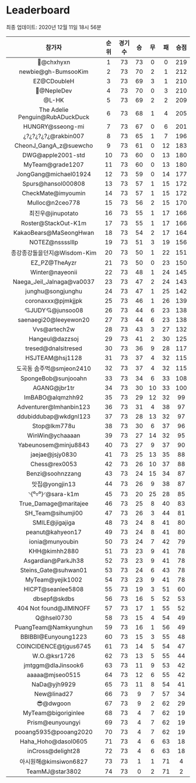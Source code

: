# Leaderboard
최종 업데이트: 2020년 12월 11일 18시 56분




| 참가자 | 순위 | 경기수 | 승 | 무 | 패 | 승점 |
|:---:|:---:|:---:|:---:|:---:|:---:|:---:|
| 👑@chxhyxn | 1 | 73 | 73 | 0 | 0 | 219 |
| newbie@gh-BumsooKim | 2 | 73 | 70 | 2 | 1 | 212 |
| EZ@CDoubleH | 3 | 73 | 69 | 3 | 1 | 210 |
| 💸@NepleDev | 4 | 73 | 70 | 0 | 3 | 210 |
| @L-HK | 5 | 73 | 69 | 2 | 2 | 209 |
| The Adelie Penguin@RubADuckDuck | 6 | 73 | 68 | 1 | 4 | 205 |
| HUNGRY@sseong-mi | 7 | 73 | 67 | 0 | 6 | 201 |
| ¿?¿?¿?¿?¿@rakbin007 | 8 | 73 | 65 | 1 | 7 | 196 |
| CheonJ_GangA_z@suewcho | 9 | 73 | 61 | 0 | 12 | 183 |
| DWG@apple2001-std | 10 | 73 | 60 | 0 | 13 | 180 |
| MyTeam@grade1207 | 11 | 73 | 60 | 0 | 13 | 180 |
| JongGang@michael01924 | 12 | 73 | 59 | 0 | 14 | 177 |
| Spurs@hansol000808 | 13 | 73 | 57 | 1 | 15 | 172 |
| CheckMate@imyoumin | 14 | 73 | 57 | 1 | 15 | 172 |
| Mulloc@n2ceo778 | 15 | 73 | 56 | 2 | 15 | 170 |
| 최진우@jinupotato | 16 | 73 | 55 | 1 | 17 | 166 |
| Roster@StackOut-K1m | 17 | 73 | 55 | 1 | 17 | 166 |
| KakaoBears@MaSeongHwan | 18 | 73 | 54 | 2 | 17 | 164 |
| NOTEZ@nsssslllp | 19 | 73 | 51 | 3 | 19 | 156 |
| 종강종강돌을던지@Wisdom-Kim | 20 | 73 | 50 | 1 | 22 | 151 |
| EZ_PZ@TheAyzr | 21 | 73 | 50 | 0 | 23 | 150 |
| Winter@nayeonii | 22 | 73 | 48 | 1 | 24 | 145 |
| Naega_Jeil_Jalnaga@va0037 | 23 | 73 | 47 | 2 | 24 | 143 |
| junghu@songjunghu | 24 | 73 | 47 | 1 | 25 | 142 |
| coronaxxx@pjmkjjpk | 25 | 73 | 46 | 1 | 26 | 139 |
| 💘JUDY💘@junsoo08 | 26 | 73 | 44 | 6 | 23 | 138 |
| saenaegi20@leeyewon20 | 27 | 73 | 44 | 6 | 23 | 138 |
| Vvs@artech2w | 28 | 73 | 43 | 3 | 27 | 132 |
| Hangeul@dazzsoj | 29 | 73 | 41 | 2 | 30 | 125 |
| tresed@dnalsitresed | 30 | 73 | 36 | 9 | 28 | 117 |
| HSJTEAM@hsj1128 | 31 | 73 | 37 | 4 | 32 | 115 |
| 도곡동 솜주먹@smjeon2410 | 32 | 73 | 37 | 4 | 32 | 115 |
| SpongeBob@sunjooahn | 33 | 73 | 34 | 6 | 33 | 108 |
| AGANG@jbr1tr | 34 | 73 | 30 | 10 | 33 | 100 |
| ImBABO@alqmzhh92 | 35 | 73 | 29 | 12 | 32 | 99 |
| Adventurer@Imhanbin123 | 36 | 73 | 31 | 4 | 38 | 97 |
| ddubiddubap@wkdgnl123 | 37 | 73 | 28 | 13 | 32 | 97 |
| Stop@lkm778u | 38 | 73 | 30 | 6 | 37 | 96 |
| WinWin@ychaaaan | 39 | 73 | 27 | 14 | 32 | 95 |
| Yabeunosem@minju8843 | 40 | 73 | 27 | 9 | 37 | 90 |
| jaejae@jsjy0830 | 41 | 73 | 25 | 13 | 35 | 88 |
| Chess@rex0053 | 42 | 73 | 26 | 10 | 37 | 88 |
| Benzi@soohnzzang | 43 | 73 | 24 | 15 | 34 | 87 |
| 맛집@yongjin13 | 44 | 73 | 26 | 9 | 38 | 87 |
| ◝(⁰▿⁰)◜@sara-k1m | 45 | 73 | 20 | 25 | 28 | 85 |
| True_Damage@maritajee | 46 | 73 | 25 | 8 | 40 | 83 |
| SH_Team@sihumji00 | 47 | 73 | 26 | 3 | 44 | 81 |
| SMILE@jigajiga | 48 | 73 | 24 | 8 | 41 | 80 |
| peanut@kahyeon17 | 49 | 73 | 24 | 8 | 41 | 80 |
| ionia@munyoubin | 50 | 73 | 24 | 7 | 42 | 79 |
| KHH@kimhh2880 | 51 | 73 | 23 | 9 | 41 | 78 |
| Asgardian@ParkJh38 | 52 | 73 | 23 | 9 | 41 | 78 |
| Steins_Gate@suhwan01 | 53 | 73 | 24 | 6 | 43 | 78 |
| MyTeam@yejik1002 | 54 | 73 | 23 | 9 | 41 | 78 |
| HICPT@seanlee5808 | 55 | 73 | 19 | 3 | 51 | 60 |
| dbsepf@skdbs | 56 | 73 | 16 | 5 | 52 | 53 |
| 404 Not found@JIMINOFF | 57 | 73 | 17 | 1 | 55 | 52 |
| Q@hsel0730 | 58 | 73 | 15 | 4 | 54 | 49 |
| PuangTeam@Namkyunghun | 59 | 73 | 16 | 1 | 56 | 49 |
| BBIBBI@Eunyoung1223 | 60 | 73 | 15 | 3 | 55 | 48 |
| COINCIDENCE@tjgus6745 | 61 | 73 | 14 | 5 | 54 | 47 |
| W.O.@ksr1726 | 62 | 73 | 13 | 5 | 55 | 44 |
| jmtggm@dlaJinsook6 | 63 | 73 | 11 | 9 | 53 | 42 |
| aaaaa@mjseo0515 | 64 | 73 | 12 | 6 | 55 | 42 |
| NaDa@yjh9929 | 65 | 73 | 11 | 8 | 54 | 41 |
| New@linad27 | 66 | 73 | 9 | 7 | 57 | 34 |
| 😎@dwgoon | 67 | 73 | 9 | 2 | 62 | 29 |
| MyTeam@bigoriginlee | 68 | 73 | 4 | 7 | 62 | 19 |
| Prism@eunyoungyi | 69 | 73 | 4 | 7 | 62 | 19 |
| pooang5935@pooang2020 | 70 | 73 | 4 | 7 | 62 | 19 |
| Haha_Hoho@dasol0605 | 71 | 73 | 4 | 6 | 63 | 18 |
| inCross@delight28 | 72 | 73 | 4 | 6 | 63 | 18 |
| 아시원해@kimsiwon6827 | 73 | 73 | 1 | 1 | 71 | 4 |
| TeamMJ@star3802 | 74 | 73 | 0 | 2 | 71 | 2 |